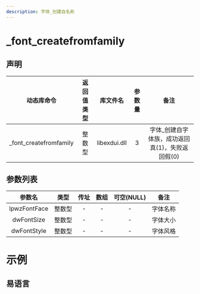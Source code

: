 ```yaml
---
description: 字体_创建自名称
---
```


# _font_createfromfamily


## 声明

|动态库命令| 返回值类型|库文件名|参数量| 备注|
|:--:|:--:|:--:|:--:|:--:|
| _font_createfromfamily |  整数型 |  libexdui.dll | 3 | 字体_创建自字体族，成功返回真(1)，失败返回假(0) |

## 参数列表

| 参数名 |  类型  | 传址 | 数组 | 可空(NULL) |   备注   |
| :----: | :----: | :--: | :--: | :--------: | :------: |
| lpwzFontFace  | 整数型 |  -   |  -   |     -      | 字体名称 |
| dwFontSize  | 整数型 |  -   |  -   |     -      | 字体大小 |
| dwFontStyle  | 整数型 |  -   |  -   |     -      | 字体风格 |


# 示例

## 易语言
```c

```